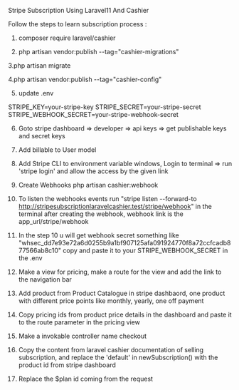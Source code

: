 Stripe Subscription Using Laravel11 And Cashier

Follow the steps to learn subscription process :

1. composer require laravel/cashier

2. php artisan vendor:publish --tag="cashier-migrations"

3.php artisan migrate

4.php artisan vendor:publish --tag="cashier-config"

5. update .env 

STRIPE_KEY=your-stripe-key
STRIPE_SECRET=your-stripe-secret
STRIPE_WEBHOOK_SECRET=your-stripe-webhook-secret

6. Goto stripe dashboard => developer => api keys => get publishable keys and secret keys

7. Add billable to User model

8. Add Stripe CLI to environment variable windows, Login to terminal => run 'stripe login' and allow the access by the given link

9. Create Webhooks
php artisan cashier:webhook

10. To listen the webhooks events run "stripe listen --forward-to http://stripesubscriptionlaravelcashier.test/stripe/webhook" in the terminal after creating the webhook, webhook link is the app_url/stripe/webhook

11. In the step 10 u will get webhook secret something like "whsec_dd7e93e72a6d0255b9a1bf907125afa091924770f8a72ccfcadb877566ab8c10" copy and paste it to your STRIPE_WEBHOOK_SECRET in  the .env

12. Make a view for pricing, make a route for the view and add the link to the navigation bar

13. Add product from Product Catalogue in stripe dashbaord, one product with different price points like monthly, yearly, one off payment

14. Copy pricing ids from product price details in the dashboard and paste it to the route parameter in the pricing view

15. Make a invokable controller name checkout

16. Copy the content from laravel cashier documentation of selling subscription, and replace the 'default' in newSubscription() with the product id from stripe dashboard

17. Replace the $plan id coming from the request 
